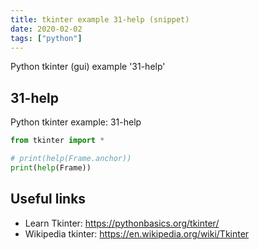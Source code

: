 ```yaml
---
title: tkinter example 31-help (snippet)
date: 2020-02-02
tags: ["python"]
---
```

Python tkinter (gui) example '31-help'


## 31-help

Python tkinter example: 31-help

```python
from tkinter import *

# print(help(Frame.anchor))
print(help(Frame))

```

## Useful links

- Learn Tkinter: https://pythonbasics.org/tkinter/
- Wikipedia tkinter: https://en.wikipedia.org/wiki/Tkinter
